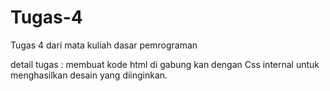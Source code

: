 # Tugas-4
Tugas 4 dari mata kuliah dasar pemrograman

detail tugas :
membuat kode html di gabung kan dengan Css internal untuk menghasilkan desain yang diinginkan.
